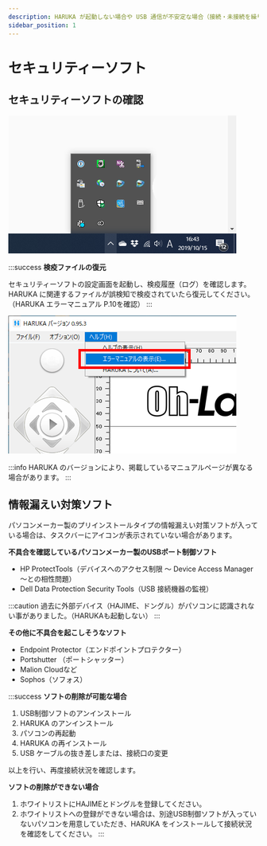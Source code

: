 ```yaml
---
description: HARUKA が起動しない場合や USB 通信が不安定な場合（接続・未接続を繰り返すなど）に確認
sidebar_position: 1
---
```


# セキュリティーソフト

## セキュリティーソフトの確認

![タスクバー右側にある上矢印をクリックしてアイコンにカーソルを重ねてさがします。](/assets/20191015_10.png)

:::success
**検疫ファイルの復元**

セキュリティーソフトの設定画面を起動し、検疫履歴（ログ）を確認します。HARUKA に関連するファイルが誤検知で検疫されていたら復元してください。（HARUKA エラーマニュアル P.10を確認）
:::

![HARUKA のヘルプから「エラーマニュアルの表示」をクリックして P.10 を確認します。](/assets/20191015_11.png)

:::info
HARUKA のバージョンにより、掲載しているマニュアルページが異なる場合があります。
:::

## 情報漏えい対策ソフト

パソコンメーカー製のプリインストールタイプの情報漏えい対策ソフトが入っている場合は、タスクバーにアイコンが表示されていない場合があります。

**不具合を確認しているパソコンメーカー製のUSBポート制御ソフト**

* HP ProtectTools（デバイスへのアクセス制限 ～ Device Access Manager ～との相性問題）
* Dell Data Protection Security Tools（USB 接続機器の監視）



:::caution
過去に外部デバイス（HAJIME、ドングル）がパソコンに認識されない事がありました。（HARUKAも起動しない）
:::

**その他に不具合を起こしそうなソフト**

* Endpoint Protector（エンドポイントプロテクター）
* Portshutter （ポートシャッター）
* Malion Cloudなど
* Sophos（ソフォス）

:::success
**ソフトの削除が可能な場合**

1. USB制御ソフトのアンインストール
2. HARUKA のアンインストール
3. パソコンの再起動
4. HARUKA の再インストール
5. USB ケーブルの抜き差しまたは、接続口の変更

以上を行い、再度接続状況を確認します。

**ソフトの削除ができない場合**

1. ホワイトリストにHAJIMEとドングルを登録してください。
2. ホワイトリストへの登録ができない場合は、別途USB制御ソフトが入っていないパソコンを用意していただき、HARUKA をインストールして接続状況を確認をしてください。
:::
